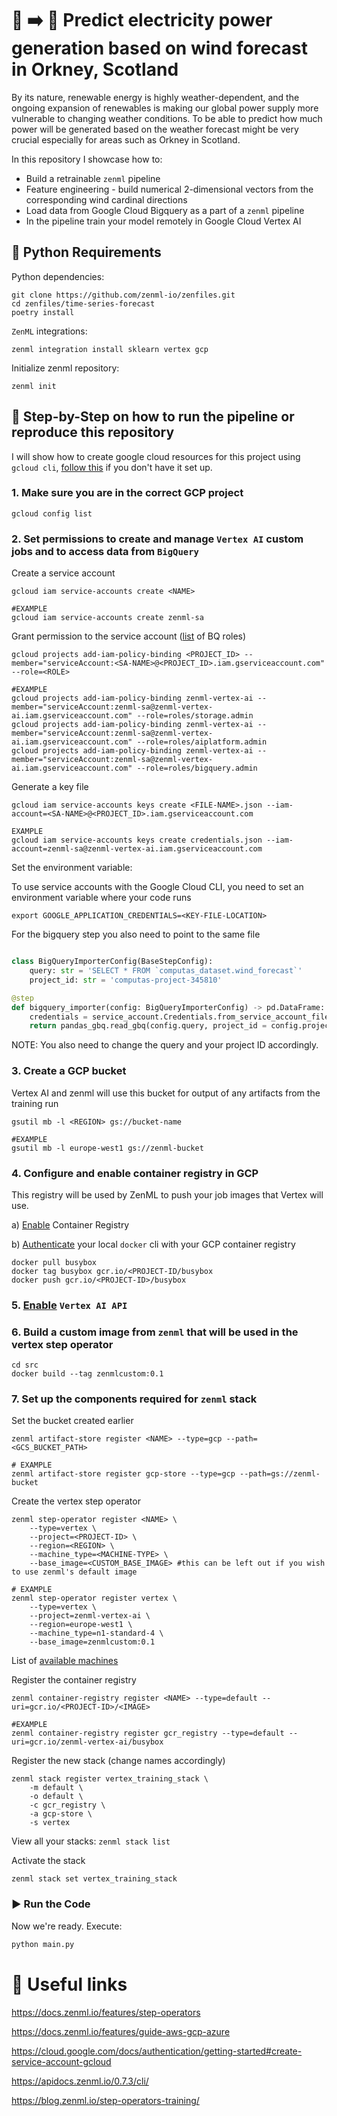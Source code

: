 # 🍃 :arrow_right: 🔌 Predict electricity power generation based on wind forecast in Orkney, Scotland 

By its nature, renewable energy is highly weather-dependent, and the ongoing expansion of renewables is making our global power supply more vulnerable to changing weather conditions. To be able to predict how much power will be generated based on the weather forecast might be very crucial especially for areas such as Orkney in Scotland.


In this repository I showcase how to:
- Build a retrainable `zenml` pipeline
- Feature engineering - build numerical 2-dimensional vectors from the corresponding wind cardinal directions 
- Load data from Google Cloud Bigquery as a part of a `zenml` pipeline
- In the pipeline train your model remotely in Google Cloud Vertex AI


## 🐍 Python Requirements

Python dependencies:
```
git clone https://github.com/zenml-io/zenfiles.git
cd zenfiles/time-series-forecast
poetry install
```

`ZenML` integrations:
```
zenml integration install sklearn vertex gcp
```

Initialize zenml repository:
```
zenml init
```

## 👣  Step-by-Step on how to run the pipeline or reproduce this repository

I will show how to create google cloud resources for this project using `gcloud cli`, [follow this](https://cloud.google.com/sdk/docs/install) if you don't have it set up.

### 1. Make sure you are in the correct GCP project

```
gcloud config list
```

### 2. Set permissions to create and manage `Vertex AI` custom jobs and to access data from `BigQuery`

Create a service account
```
gcloud iam service-accounts create <NAME>

#EXAMPLE
gcloud iam service-accounts create zenml-sa
```

Grant permission to the service account ([list](https://cloud.google.com/bigquery/docs/access-control) of BQ roles)
```
gcloud projects add-iam-policy-binding <PROJECT_ID> --member="serviceAccount:<SA-NAME>@<PROJECT_ID>.iam.gserviceaccount.com" --role=<ROLE>

#EXAMPLE
gcloud projects add-iam-policy-binding zenml-vertex-ai --member="serviceAccount:zenml-sa@zenml-vertex-ai.iam.gserviceaccount.com" --role=roles/storage.admin
gcloud projects add-iam-policy-binding zenml-vertex-ai --member="serviceAccount:zenml-sa@zenml-vertex-ai.iam.gserviceaccount.com" --role=roles/aiplatform.admin
gcloud projects add-iam-policy-binding zenml-vertex-ai --member="serviceAccount:zenml-sa@zenml-vertex-ai.iam.gserviceaccount.com" --role=roles/bigquery.admin

```
Generate a key file
```
gcloud iam service-accounts keys create <FILE-NAME>.json --iam-account=<SA-NAME>@<PROJECT_ID>.iam.gserviceaccount.com

EXAMPLE
gcloud iam service-accounts keys create credentials.json --iam-account=zenml-sa@zenml-vertex-ai.iam.gserviceaccount.com
```
Set the environment variable:

To use service accounts with the Google Cloud CLI, you need to set an environment variable where your code runs
```
export GOOGLE_APPLICATION_CREDENTIALS=<KEY-FILE-LOCATION>
```
For the bigquery step you also need to point to the same file
```python

class BigQueryImporterConfig(BaseStepConfig):
    query: str = 'SELECT * FROM `computas_dataset.wind_forecast`'
    project_id: str = 'computas-project-345810'

@step
def bigquery_importer(config: BigQueryImporterConfig) -> pd.DataFrame:
    credentials = service_account.Credentials.from_service_account_file('credentials.json')
    return pandas_gbq.read_gbq(config.query, project_id = config.project_id, credentials = credentials)
```
NOTE: You also need to change the query and your project ID accordingly.

### 3. Create a GCP bucket

Vertex AI and zenml will use this bucket for output of any artifacts from the training run

```
gsutil mb -l <REGION> gs://bucket-name

#EXAMPLE
gsutil mb -l europe-west1 gs://zenml-bucket
```

### 4. Configure and enable container registry in GCP

This registry will be used by ZenML to push your job images that Vertex will use.

a) [Enable](https://cloud.google.com/container-registry/docs) Container Registry


b) [Authenticate](https://cloud.google.com/container-registry/docs/advanced-authentication) your local `docker` cli with your GCP container registry 

```
docker pull busybox
docker tag busybox gcr.io/<PROJECT-ID/busybox
docker push gcr.io/<PROJECT-ID>/busybox
```

### 5. [Enable](https://console.cloud.google.com/marketplace/product/google/aiplatform.googleapis.com?q=search&referrer=search&project=cloudguru-test-project) `Vertex AI API`

### 6. Build a custom image from `zenml` that will be used in the vertex step operator

```
cd src
docker build --tag zenmlcustom:0.1
```

### 7. Set up the components required for `zenml` stack

Set the bucket created earlier
```
zenml artifact-store register <NAME> --type=gcp --path=<GCS_BUCKET_PATH>

# EXAMPLE
zenml artifact-store register gcp-store --type=gcp --path=gs://zenml-bucket
```

Create the vertex step operator

```
zenml step-operator register <NAME> \
    --type=vertex \
    --project=<PROJECT-ID> \
    --region=<REGION> \
    --machine_type=<MACHINE-TYPE> \
    --base_image=<CUSTOM_BASE_IMAGE> #this can be left out if you wish to use zenml's default image

# EXAMPLE
zenml step-operator register vertex \
    --type=vertex \
    --project=zenml-vertex-ai \
    --region=europe-west1 \
    --machine_type=n1-standard-4 \
    --base_image=zenmlcustom:0.1
```

List of [available machines](https://cloud.google.com/vertex-ai/docs/training/configure-compute#machine-types)

Register the container registry

```
zenml container-registry register <NAME> --type=default --uri=gcr.io/<PROJECT-ID>/<IMAGE>

#EXAMPLE
zenml container-registry register gcr_registry --type=default --uri=gcr.io/zenml-vertex-ai/busybox
```

Register the new stack (change names accordingly)
```
zenml stack register vertex_training_stack \
    -m default \
    -o default \
    -c gcr_registry \
    -a gcp-store \
    -s vertex
```

View all your stacks: `zenml stack list`

Activate the stack
```
zenml stack set vertex_training_stack
```

### ▶️ Run the Code

Now we're ready. Execute:

```bash
python main.py
```

# 📜 Useful links

https://docs.zenml.io/features/step-operators

https://docs.zenml.io/features/guide-aws-gcp-azure

https://cloud.google.com/docs/authentication/getting-started#create-service-account-gcloud

https://apidocs.zenml.io/0.7.3/cli/

https://blog.zenml.io/step-operators-training/
